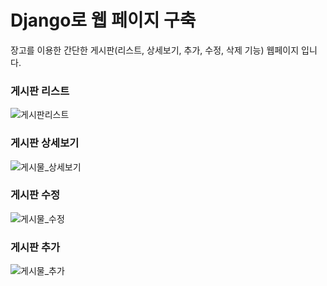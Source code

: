 # Django로 웹 페이지 구축

장고를 이용한 간단한 게시판(리스트, 상세보기, 추가, 수정, 삭제 기능) 웹페이지 입니다.

### 게시판 리스트
![게시판리스트](https://user-images.githubusercontent.com/79301243/149083363-ba2e01a1-51c5-4ac7-925a-cbefa898b3e8.png)

### 게시판 상세보기
![게시물_상세보기](https://user-images.githubusercontent.com/79301243/149083487-c204dce2-292b-43fd-a29f-6d1143561547.png)

### 게시판 수정
![게시물_수정](https://user-images.githubusercontent.com/79301243/149083578-70ae37a3-77e7-4349-8bae-5bcf90dbc737.png)

### 게시판 추가
![게시물_추가](https://user-images.githubusercontent.com/79301243/149083785-461b1fc2-7bb2-4b82-8e76-25f3737ab81e.png)
